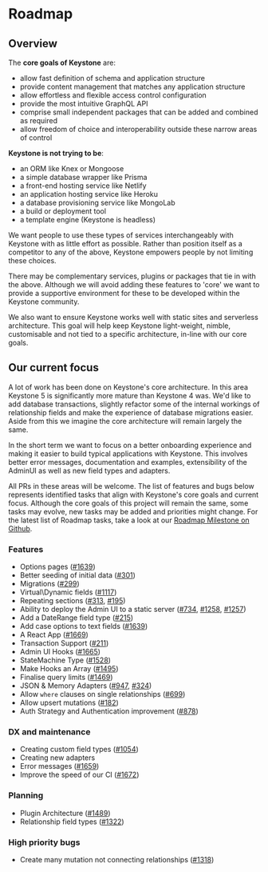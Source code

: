 <!--[meta]
section: roadmap
title: Roadmap
order: 1
[meta]-->

# Roadmap

## Overview

The **core goals of Keystone** are:

- allow fast definition of schema and application structure
- provide content management that matches any application structure
- allow effortless and flexible access control configuration
- provide the most intuitive GraphQL API
- comprise small independent packages that can be added and combined as required
- allow freedom of choice and interoperability outside these narrow areas of control

**Keystone is not trying to be**:

- an ORM like Knex or Mongoose
- a simple database wrapper like Prisma
- a front-end hosting service like Netlify
- an application hosting service like Heroku
- a database provisioning service like MongoLab
- a build or deployment tool
- a template engine (Keystone is headless)

We want people to use these types of services interchangeably with Keystone with as little effort as possible. Rather than position itself as a competitor to any of the above, Keystone empowers people by not limiting these choices.

There may be complementary services, plugins or packages that tie in with the above. Although we will avoid adding these features to 'core' we want to provide a supportive environment for these to be developed within the Keystone community.

We also want to ensure Keystone works well with static sites and serverless architecture. This goal will help keep Keystone light-weight, nimble, customisable and not tied to a specific architecture, in-line with our core goals.

## Our current focus

A lot of work has been done on Keystone's core architecture. In this area Keystone 5 is significantly more mature than Keystone 4 was. We'd like to add database transactions, slightly refactor some of the internal workings of relationship fields and make the experience of database migrations easier. Aside from this we imagine the core architecture will remain largely the same.

In the short term we want to focus on a better onboarding experience and making it easier to build typical applications with Keystone. This involves better error messages, documentation and examples, extensibility of the AdminUI as well as new field types and adapters.

All PRs in these areas will be welcome. The list of features and bugs below represents identified tasks that align with Keystone's core goals and current focus. Although the core goals of this project will remain the same, some tasks may evolve, new tasks may be added and priorities might change. For the latest list of Roadmap tasks, take a look at our [Roadmap Milestone on Github](https://github.com/keystonejs/keystone/milestone/6).

### Features

- Options pages ([#1639](https://github.com/keystonejs/keystone/issues/1639))
- Better seeding of initial data ([#301](https://github.com/keystonejs/keystone/issues/301))
- Migrations ([#299](https://github.com/keystonejs/keystone/issues/299))
- Virtual\\Dynamic fields ([#1117](https://github.com/keystonejs/keystone/issues/1117))
- Repeating sections ([#313](https://github.com/keystonejs/keystone/issues/313), [#195](https://github.com/keystonejs/keystone/issues/195))
- Ability to deploy the Admin UI to a static server ([#734](https://github.com/keystonejs/keystone/issues/734), [#1258](https://github.com/keystonejs/keystone/issues/1258), [#1257](https://github.com/keystonejs/keystone/issues/1257))
- Add a DateRange field type ([#215](https://github.com/keystonejs/keystone/issues/215))
- Add case options to text fields ([#1639](https://github.com/keystonejs/keystone/issues/1639))
- A React App ([#1669](https://github.com/keystonejs/keystone/issues/1669))
- Transaction Support ([#211](https://github.com/keystonejs/keystone/issues/211))
- Admin UI Hooks ([#1665](https://github.com/keystonejs/keystone/issues/1665))
- StateMachine Type ([#1528](https://github.com/keystonejs/keystone/issues/1528))
- Make Hooks an Array ([#1495](https://github.com/keystonejs/keystone/issues/1495))
- Finalise query limits ([#1469](https://github.com/keystonejs/keystone/issues/1469))
- JSON & Memory Adapters ([#947](https://github.com/keystonejs/keystone/issues/947), [#324](https://github.com/keystonejs/keystone/issues/324))
- Allow `where` clauses on single relationships ([#699](https://github.com/keystonejs/keystone/issues/699))
- Allow upsert mutations ([#182](https://github.com/keystonejs/keystone/issues/182))
- Auth Strategy and Authentication improvement ([#878](https://github.com/keystonejs/keystone/issues/878))

### DX and maintenance

- Creating custom field types ([#1054](https://github.com/keystonejs/keystone/issues/1054))
- Creating new adapters
- Error messages ([#1659](https://github.com/keystonejs/keystone/issues/1659))
- Improve the speed of our CI ([#1672](https://github.com/keystonejs/keystone/issues/1672))

### Planning

- Plugin Architecture ([#1489](https://github.com/keystonejs/keystone/issues/1489))
- Relationship field types ([#1322](https://github.com/keystonejs/keystone/issues/1322))

### High priority bugs

- Create many mutation not connecting relationships ([#1318](https://github.com/keystonejs/keystone/issues/1318))
